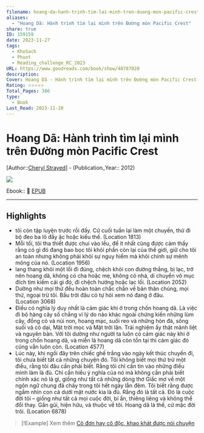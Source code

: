 ```yaml
---
filename: hoang-da-hanh-trinh-tim-lai-minh-tren-duong-mon-pacific-crest
aliases:
  - "Hoang Dã: Hành trình tìm lại mình trên Đường mòn Pacific Crest"
share: true
ID: 159159
date: 2023-11-27
tags:
  - KhoSach
  - Phuot
  - Reading_challenge_RC_2023
URL: https://www.goodreads.com/book/show/40787020
description: 
Cover: Hoang Dã - Hành trình tìm lại mình trên Đường mòn Pacific Crest-1699873665090.jpeg
Rating: ⭐⭐⭐⭐⭐
Total_Pages: 386
type:
  - Book
Last_Read: 2023-11-20
---
```


# Hoang Dã: Hành trình tìm lại mình trên Đường mòn Pacific Crest
[Author::[Cheryl Strayed](Cheryl%20Strayed.md)] - (Publication_Year:: 2012)

![](https://i.imgur.com/9OQWgFu.png)

Ebook:: 📘 [EPUB](https://onedrive.live.com/dowwnload?resid=E92BC60129512289%21172&authkey=!AC60bCVJF5bX4I4)

---

## Highlights
- tôi còn tập luyện trước rồi đấy. Cứ cuối tuần lại làm một chuyến, thử đi bộ đeo ba lô đầy ặc hoặc kiểu thế. (Location 1813)
- Mỗi tối, tôi tha thiết được chui vào lều, để ít nhất cũng được cảm thấy rằng có gì đó đang bao bọc tôi khỏi phần còn lại của thế giới, giữ cho tôi an toàn nhưng không phải khỏi sự nguy hiểm mà khỏi chính sự mênh mông của nó. (Location 1956)
- lang thang khỏi một lối đi đúng, chệch khỏi con đường thẳng, bị lạc, trở nên hoang dã, không có cha hoặc mẹ, không có nhà, di chuyển vô mục đích tìm kiếm cái gì đó, đi chệch hướng hoặc lạc lối. (Location 2052)
- Dường như mọi thứ đều hoàn toàn chắc chắn về bản thân chúng, mọi thứ, ngoại trừ tôi. Bầu trời đâu có tự hỏi xem nó đang ở đâu. (Location 3068)
- Điều có nghĩa lý duy nhất là cảm giác khi ở trong chốn hoang dã. Là việc đi bộ hàng cây số chẳng vì lý do nào khác ngoài chứng kiến những lùm cây, đồng cỏ và núi non, hoang mạc, suối reo và những hòn đá, sông suối và cỏ dại, Mặt trời mọc và Mặt trời lặn. Trải nghiệm ấy thật mãnh liệt và nguyên bản. Với tôi dường như người ta luôn có cảm giác này khi ở trong chốn hoang dã, và miễn là hoang dã còn tồn tại thì cảm giác đó cũng vẫn luôn còn. (Location 4577)
- Lúc này, khi ngồi đây trên chiếc ghế trắng vào ngày kết thúc chuyến đi, tôi chưa biết tất cả những chuyện đó. Tôi không biết mọi thứ trừ một điều, rằng tôi đâu cần phải biết. Rằng tôi chỉ cần tin vào những điều mình làm là đủ. Chỉ cần hiểu ý nghĩa của nó mà không cần phải biết chính xác nó là gì, giống như tất cả những dòng thơ Giấc mơ về một ngôn ngữ chung đã chảy trong tôi hết ngày lẫn đêm. Tôi biết rằng được ngắm nhìn con cá dưới mặt nước kia là đủ. Rằng đó là tất cả. Đó là cuộc đời tôi – giống như tất cả mọi cuộc đời, bí ẩn, thiêng liêng và không thể đổi thay. Gần gũi, hiện hữu, và thuộc về tôi. Hoang dã là thế, cứ mặc đời trôi. (Location 6878)

> [!Example] Xem thêm
> [Cô đơn hay cô độc, khao khát được nói chuyện](./co-don-hay-co-doc-khao-khat-duoc-noi-chuyen.md)